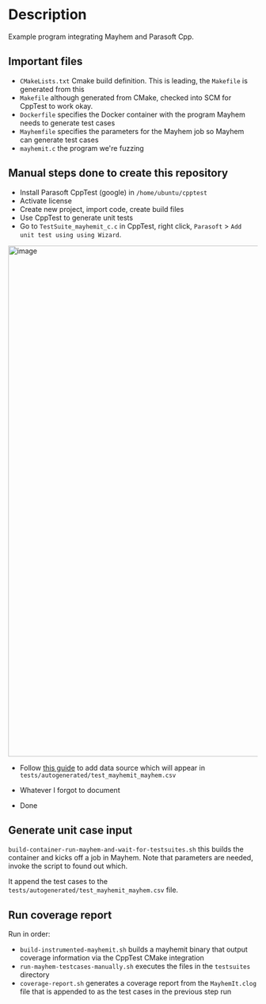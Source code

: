 # Description

Example program integrating Mayhem and Parasoft Cpp. 

## Important files

- `CMakeLists.txt` Cmake build definition. This is leading, the `Makefile` is generated from this
- `Makefile` although generated from CMake, checked into SCM for CppTest to work okay.
- `Dockerfile` specifies the Docker container with the program Mayhem needs to generate test cases
- `Mayhemfile` specifies the parameters for the Mayhem job so Mayhem can generate test cases
- `mayhemit.c` the program we're fuzzing

## Manual steps done to create this repository
- Install Parasoft CppTest (google) in `/home/ubuntu/cpptest`
- Activate license
- Create new project, import code, create build files
- Use CppTest to generate unit tests
- Go to `TestSuite_mayhemit_c.c` in CppTest, right click, `Parasoft` > `Add unit test using using Wizard`.
<img width="1030" alt="image" src="https://user-images.githubusercontent.com/726645/219814297-3e4ccc2f-ac9a-4e4c-8f34-91d35a54f77b.png">

- Follow [this guide](https://docs.parasoft.com/display/CPPTESTPROEC20222/Exercise+12+-+Using+Data+Sources+in+Unit+Tests) to add data source which will appear in `tests/autogenerated/test_mayhemit_mayhem.csv`

- Whatever I forgot to document
- Done

## Generate unit case input
`build-container-run-mayhem-and-wait-for-testsuites.sh` this builds the container and kicks off a job in Mayhem. Note that parameters are needed, invoke the script to found out which.

It append the test cases to the `tests/autogenerated/test_mayhemit_mayhem.csv` file.

## Run coverage report
Run in order:
  - `build-instrumented-mayhemit.sh` builds a mayhemit binary that output coverage information via the CppTest CMake integration
  - `run-mayhem-testcases-manually.sh` executes the files in the `testsuites` directory
  - `coverage-report.sh` generates a coverage report from the `MayhemIt.clog` file that is appended to as the test cases in the previous step run
